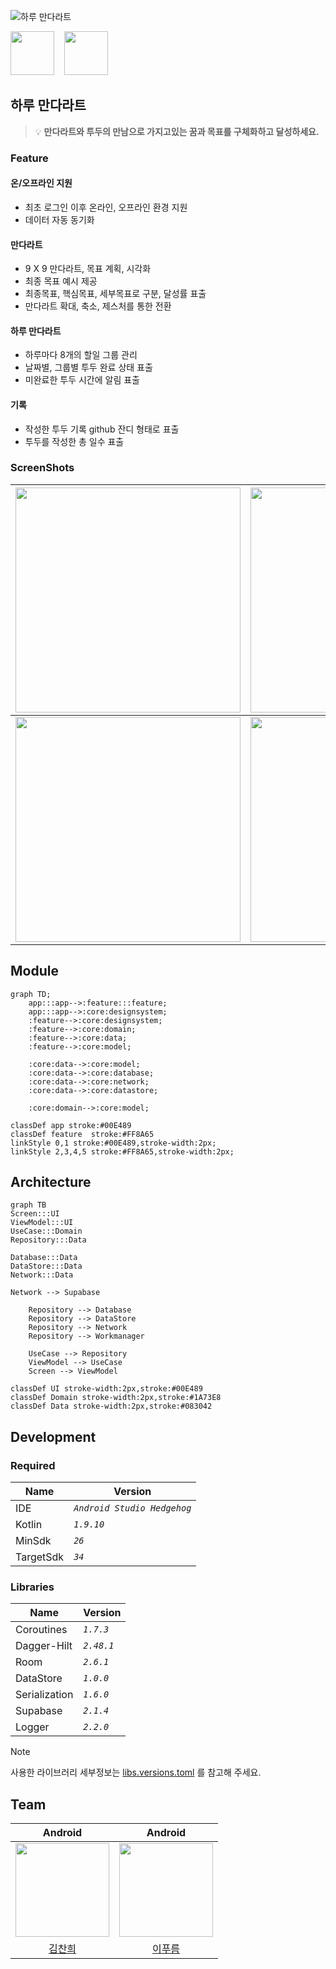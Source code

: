 
![하루 만다라트](https://github.com/haru-mandal-art/testt/assets/94586184/4b39abf6-29d3-4b75-8157-99c7cfbef372 "하루 만다라트")

<a href="https://play.google.com/store/apps/details?id=com.google.samples.apps.nowinandroid"><img src="https://play.google.com/intl/ko_kr/badges/static/images/badges/ko_badge_web_generic.png" height="70"></a> <a>&nbsp;&nbsp;</a>
<a href="https://strong-marlin-f95.notion.site/SRS-3098c52bd8da4fc6aa41f6cba6b2f47f?pvs=4"><img src="https://github.com/haru-mandal-art/testt/assets/94586184/541768ab-a91d-429b-a56f-c688c682fcaf" height="70"></a>



## 하루 만다라트
> 💡 **만다라트와 투두의 만남으로 가지고있는 꿈과 목표를 구체화하고 달성하세요.**

### Feature
#### 온/오프라인 지원
- 최초 로그인 이후 온라인, 오프라인 환경 지원
- 데이터 자동 동기화
#### 만다라트
- 9 X 9 만다라트,  목표 계획, 시각화
- 최종 목표 예시 제공
- 최종목표, 핵심목표, 세부목표로 구분, 달성률 표출
- 만다라트 확대, 축소, 제스처를 통한 전환
#### 하루 만다라트
- 하루마다 8개의 할일 그룹 관리
- 날짜별, 그룹별 투두 완료 상태 표출
- 미완료한 투두 시간에 알림 표출
#### 기록
- 작성한 투두 기록 github 잔디 형태로 표출
- 투두를 작성한 총 일수 표출


### ScreenShots
<img src="https://github.com/haru-mandal-art/testt/assets/94586184/0f9e1026-6f75-4e7b-be8a-bfd5e9631e5a" height="360">| <img src="https://github.com/haru-mandal-art/testt/assets/94586184/79887c39-2f08-4c9d-9537-b47b550e336a" height="360">| <img src="https://github.com/haru-mandal-art/testt/assets/94586184/61e68df3-b61e-45bd-b251-abd5a9a5cdd8" height="360"> | <img src="https://github.com/haru-mandal-art/testt/assets/94586184/3094ecdf-4b84-49f1-b806-70ef9bf71cc2" height="360">|
|-|-|-|-|
| <img src="https://github.com/haru-mandal-art/testt/assets/94586184/c8219c8f-dc41-4bfc-b61c-0e06ea77809b" height="360"> | <img src="https://github.com/haru-mandal-art/testt/assets/94586184/e5ae765e-0ed9-4ba2-b407-ecaf175ca730" height="360"> |<img src="https://github.com/haru-mandal-art/testt/assets/94586184/f1d84d56-25b6-4ec1-97f1-a11ffa427784" height="360"> |<img src="https://github.com/haru-mandal-art/testt/assets/94586184/336a6ed5-bd3f-4878-b500-7376015e3c694" height="360">| 

## Module

```mermaid
graph TD;
    app:::app-->:feature:::feature;
    app:::app-->:core:designsystem;
    :feature-->:core:designsystem;
    :feature-->:core:domain;
    :feature-->:core:data;
    :feature-->:core:model;

    :core:data-->:core:model;
    :core:data-->:core:database;
    :core:data-->:core:network;
    :core:data-->:core:datastore;

    :core:domain-->:core:model;

classDef app stroke:#00E489
classDef feature  stroke:#FF8A65
linkStyle 0,1 stroke:#00E489,stroke-width:2px;
linkStyle 2,3,4,5 stroke:#FF8A65,stroke-width:2px;
```
## Architecture
```mermaid
graph TB
Screen:::UI
ViewModel:::UI
UseCase:::Domain
Repository:::Data

Database:::Data
DataStore:::Data
Network:::Data

Network --> Supabase

    Repository --> Database
    Repository --> DataStore
    Repository --> Network
    Repository --> Workmanager

    UseCase --> Repository
    ViewModel --> UseCase
    Screen --> ViewModel

classDef UI stroke-width:2px,stroke:#00E489
classDef Domain stroke-width:2px,stroke:#1A73E8
classDef Data stroke-width:2px,stroke:#083042

```

## Development
### Required
| Name | Version |
| --- | --- |
| IDE |   *```Android Studio Hedgehog```* | 
| Kotlin |   *```1.9.10```* | 
| MinSdk  |   *```26```* | 
| TargetSdk  |   *```34```* | 


### Libraries
| Name | Version |
| --- | --- |
| Coroutines | *```1.7.3```* |
| Dagger-Hilt | *```2.48.1```* |
| Room | *```2.6.1```* |
| DataStore  | *```1.0.0```* |
| Serialization| *```1.6.0```* |
| Supabase | *```2.1.4```* |
| Logger | *```2.2.0```* |


> [!NOTE]
> 사용한 라이브러리 세부정보는 [libs.versions.toml](https://github.com/haru-mandal-art/haru-mandalart/blob/dev/gradle/libs.versions.toml) 를 참고해 주세요.

## Team

|                                        Android                                         |                                              Android                                               |
|:-------------------------------------------------------------------------------------:|:-------------------------------------------------------------------------------------------------:|
| [<img src="https://github.com/coldDelight.png" width="150px"/>](https://github.com/coldDelight) | [<img src="https://github.com/2blue-99.png" width="150px"/>](https://github.com/2blue-99) | 
| <a href="https://github.com/coldDelight">김찬희                                          |     <a href="https://github.com/2blue-99">  이푸름                                                 | 
